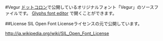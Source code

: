 #Vegur
[ドットコロン](http://dotcolon.net/)で公開しているオリジナルフォント「Vegur」のソースファイルです。
[Glyphs font editor](http://glyphsapp.com/) で開くことができます。


##License
SIL Open Font Licenseライセンスの元で公開しています。

http://ja.wikipedia.org/wiki/SIL_Open_Font_License